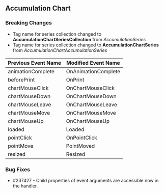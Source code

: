 ## Accumulation Chart

### Breaking Changes

- Tag name for series collection changed to **AccumulationChartSeriesCollection** from *AccumulationSeries*
- Tag name for series collection changed to **AccumulationChartSeries** from *AccumulationChartAccumulationSeries*

|Previous Event Name|Modified Event Name|
|-----------|-----------|
|animationComplete|OnAnimationComplete|
|beforePrint|OnPrint|
|chartMouseClick|OnChartMouseClick|
|chartMouseDown|OnChartMouseDown|
|chartMouseLeave|OnChartMouseLeave|
|chartMouseMove|OnChartMouseMove|
|chartMouseUp|OnChartMouseUp|
|loaded|Loaded|
|pointClick|OnPointClick|
|pointMove|PointMoved|
|resized|Resized|

### Bug Fixes

- #237427 - Child properties of event arguments are accessible now in the handler.
